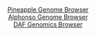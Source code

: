 <div id="Pineapple_Genome_Browser" align="center">
  <a href="https://igv.org/app/?sessionURL=blob:zZJdb5swFIb_i6VVm0TAhhACUjSxJv1Q2mZLmuajqpADBryBTWwDSaP893nVpt10UnOxaZIv7KNjn_d9_RxAQ4SknIEA2CZyTYSAAWTO2xkuq4Lc4ZJIEKS4kMQAgqREEBYTEBxAiqXC8.mNvpkrVcnAsqiqOiVmGTelY.ISP3OGW2nGvLTOeVHgDRdYcSGtTwI33KJZ02nJBleVqWc7pmslWGELF1XOmeRWRVgWtfq96FcpygjjJYnKulD0RUCk9WiNiZnij.FiFsYxkXJM9tfJIBxfhw_OaL6.7J2v55Orxby3OJvRjGFVCzJQo3gJJZ8NZw_N6nNYltusO2m7pIfid87wbLSrqCBygDzUd1y3C6EOhrKE7P4nz3rRE32jZNq37dW6gTJf3Y7z5VfHVlc7fO.97huBowEKHteaAxDnwgsQNBzYM1y71_mxRX0DQl.nIzgFweOTAZTA8Tfd_ngAal9pWoAk2_oFHANwkRABgo4PoYd833a7Xhf6PjoaB1CL4u9FezGf.h60Q9vuRSktlEY5iSSrpIkZM5s4NbPnE7NMc283c0qmqHc3LVIMYb_e7CbwZv2nLA2gR798nzb6FkX_hLq3CDHV5lTUtqt9uF6295cXo24exv6wdPaN63.pV.Gr8dja7GnRpFyUWOl.XdHHn7Q1WFDMlC40VNINLajaL3SKvAUBsh0NLYh5wTWFQGSb99CABnLhh99wOsen43c-">Pineapple Genome Browser</a>
</div>
<div id="Alphonso_Genome_Browser" align="center">
  <a href="https://igv.org/app/?sessionURL=blob:zZJdT9swFIb_iyXQJqWJkzRNEwlNaSlfHYxRuiIQitzEcQ2ObWwnDVT97_PQpt0MiV5smuQL.8gf73n8bECLlaaCgxQErh.5vg8coFdiPUO1ZPgC1ViDtEJMYwcoXGGFeYFBugEV0gbNrz7bkytjpE49jxrZqxEnwtWhi2r0Ijhaa7cQtTcWjKGlUMgIpb2RQq3wKGl7a7xEUrr27dCNvBIZ5CEmV4Jr4UnMSb629.W_SjnBXNQ4rxtm6GuA3OaxGUu3Qp.yxSwrCqz1FD.flgfZ9DT7Fk7mt8eD8e38y8liPljszyjhyDQKH5ygZC8Y8fOMXE6bmCXd8KYlNZyKs2wvOCJ74eH.pJNUYX3gx_4wjKIoDC0cykvc_U9920F37H3GLgePcdngcUC6i2k2HM4j2a6605Psjb63DmCiaKwLoFipOPWhE8KBEwWD3o.pP3QgTCwdJShI7.4dYBQqHu32uw0wz9IaAzR.al7lcYBQJVYg7SUQxn6SBFE_7sMk8bfOBjSK_T20R_OrJIZBFgSDvKLMWJ3LXHOpXcS52xaVS152ZFlIfTjrbm.u0Wr6dVxGYtJYr27C4NKMJn.k2bcE7OOvH2hbfU.mf.Lde4K4ZrmrbNWDnEQF6Qh.WMOnfh0sz0f8uJXX5_038eyGphKqRsbutxW7_OlbixRF3NhCSzVdUkbN88JSFGuQ.kFotQWFYMJ6CBRZfoAOdPwIfvytZ7i9334H">Alphonso Genome Browser</a>
</div>


<div id="DAF_Genomics_Browser" align="center">
  <a href="https://igv.org/app/?sessionURL=blob:tZFra9swFIb_i6D9ZDuWfKsNYZg1Xbu2G41xsrWUcGbLtphluZK8OA357xNuy2AXxqADSUicy_vqPHv0jUrFRIcSRBwcOBgjC6lGbDPgfUs_AKcKJRW0ilpI0opK2hUUJXtUgdKQL69MZaN1r5LZrITKrmknOCuUozwHeluJQTfUpNrEAQ6PooOtcgrBTbKGGbR9IzolZlAUVCnbnfW0qzdbMMdLbDO1pBs.tJpNqhtjwhgrnQqMW9aVdPyLkf.gbBZ7k66zdKq_pLuLcp5eXqQrb5Hfvgvf3uYfz9d5uD7OWN2BHiSdn9e7cXXdXMGj34uskTerI3IWQe6SbVgceafHi7Fnkqo5jvCJFwS.G6KDhVpRDAYCKhqJE.xbETmxiO_bz1cvCM0UpGAoubu3kJZQfDXpd3ukd71BhRR9GCZqFhKypBIlduy6EY5jEviR78YxPlh7NMj2lVme5cs4cklKSOh8AW70K9ZOAzRCvwZfC.RPnc3.V1BLrm4ePq8r_J59uuZZXkNbjunidHTz32KKjPs_fqsSkoM2oafnMxRojRqnnf5BxTvcH74D">DAF Genomics Browser</a>
</div>
